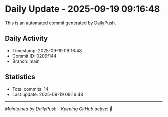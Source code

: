# Daily Update - 2025-09-19 09:16:48

This is an automated commit generated by DailyPush.

## Daily Activity
- Timestamp: 2025-09-19 09:16:48
- Commit ID: 0209f144
- Branch: main

## Statistics
- Total commits: 14
- Last update: 2025-09-19 09:16:48

---
*Maintained by DailyPush - Keeping GitHub active! 🚀*
